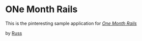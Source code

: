 # ONe Month Rails

This is the pinteresting sample application for [*One Month Rails*](http://www.onemonthrails.com)

by [Russ](http://www.r-ss-ll.com/)